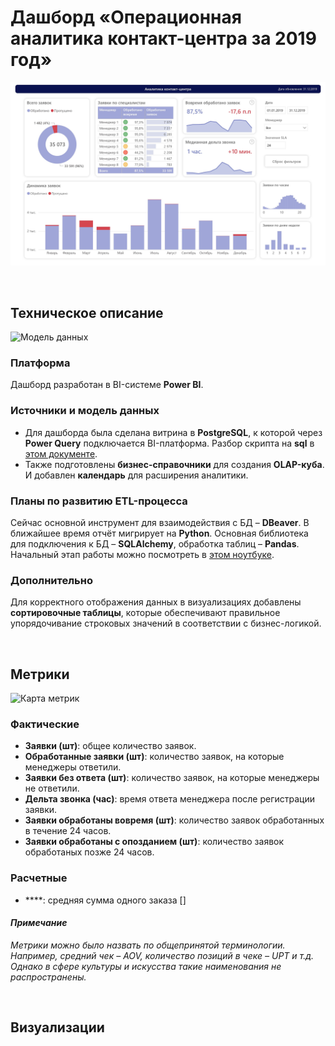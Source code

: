 # Дашборд «Операционная аналитика контакт-центра за 2019 год»
![dash](image/dash-1.jpg)

&nbsp;
## Техническое описание
![Модель данных](images/olap-1.png) 

### Платформа
Дашборд разработан в BI-системе **Power BI**.

### Источники и модель данных
- Для дашборда была сделана витрина в **PostgreSQL**, к которой  через **Power Query**  подключается BI-платформа. Разбор скрипта на **sql** в [этом документе](). 
- Также подготовлены **бизнес-справочники** для создания **OLAP-куба**. И добавлен **календарь** для расширения аналитики.


### Планы по развитию ETL-процесса
Сейчас основной инструмент для взаимодействия с БД – **DBeaver**. В ближайшее время отчёт мигрирует на **Python**. Основная библиотека для подключения к БД – **SQLAlchemy**, обработка таблиц – **Pandas**. Начальный этап работы можно посмотреть в [этом ноутбуке](). 


### Дополнительно
Для корректного отображения данных в визуализациях добавлены **сортировочные таблицы**, которые обеспечивают правильное упорядочивание строковых значений в соответствии с бизнес-логикой.

&nbsp;
## Метрики
![Карта метрик](images/metric-map.png)
### Фактические
- **Заявки (шт)**: общее количество заявок. 
- **Обработанные заявки (шт)**: количество заявок, на которые менеджеры ответили. 
- **Заявки без ответа (шт)**: количество заявок, на которые менеджеры не ответили. 
- **Дельта звонка (час)**: время ответа менеджера после регистрации заявки. 
- **Заявки обработаны вовремя (шт)**: количество заявок обработанных в течение 24 часов. 
- **Заявки обработаны с опозданием (шт)**: количество заявок обработаных позже 24 часов. 

### Расчетные
- ****: средняя сумма одного заказа []

#### *Примечание*
*Метрики можно было назвать по общепринятой терминологии. Например, средний чек – AOV, количество позиций в чеке – UPT и т.д. Однако в сфере культуры и искусства такие наименования не распространены.*

&nbsp;
## Визуализации
